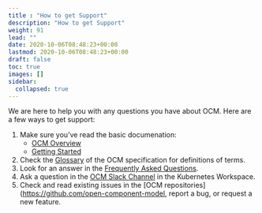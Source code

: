 ```yaml
---
title : "How to get Support"
description: "How to get Support"
weight: 91
lead: ""
date: 2020-10-06T08:48:23+00:00
lastmod: 2020-10-06T08:48:23+00:00
draft: false
toc: true
images: []
sidebar:
  collapsed: true
---
```

We are here to help you with any questions you have about OCM. Here are a few ways to get support:

1. Make sure you’ve read the basic documenation:
   - [OCM Overview](https://ocm.software/docs/overview/)
   - [Getting Started](https://ocm.software/docs/getting-started/)
2. Check the [Glossary](https://github.com/open-component-model/ocm-spec/blob/main/doc/glossary.md) of the OCM specification for definitions of terms.  
3. Look for an answer in the [Frequently Asked Questions](https://ocm.software/docs/faq/).
4. Ask a question in the [OCM Slack Channel](https://kubernetes.slack.com/archives/C05UWBE8R1D) in the Kubernetes Workspace.
5. Check and read existing issues in the [OCM repositories](https://github.com/open-component-model, report a bug, or request a new feature.
